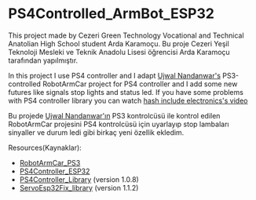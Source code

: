 # PS4Controlled_ArmBot_ESP32
This project made by Cezeri Green Technology Vocational and Technical Anatolian High School student Arda Karamoçu.
Bu proje Cezeri Yeşil Teknoloji Mesleki ve Teknik Anadolu Lisesi öğrencisi Arda Karamoçu tarafından yapılmıştır.

In this project I use PS4 controller and I adapt [Ujwal Nandanwar's](https://github.com/un0038998) PS3-controlled RobotArmCar project for PS4 controller and I add some new futures like signals stop lights and status led. If you have some problems with PS4 controller library you can watch [
hash include electronics's video](https://youtu.be/dRysvxQfVDw?si=4Gacg5gsg6IlXpIF)

Bu projede [Ujwal Nandanwar'ın](https://github.com/un0038998) PS3 kontrolcüsü ile kontrol edilen RobotArmCar projesini PS4 kontrolcüsü için uyarlayıp stop lambaları sinyaller ve durum ledi gibi birkaç yeni özellik ekledim.


Resources(Kaynaklar):
* [RobotArmCar_PS3](https://github.com/un0038998/RobotArmCar)
* [PS4Controller_ESP32](https://github.com/un0038998/PS4Controller_ESP32)
* [PS4Controller_Library](https://github.com/pablomarquez76/PS4_Controller_Host) (version 1.0.8)
* [ServoEsp32Fix_library](https://github.com/alunit3/ServoESP32/) (version 1.1.2)
